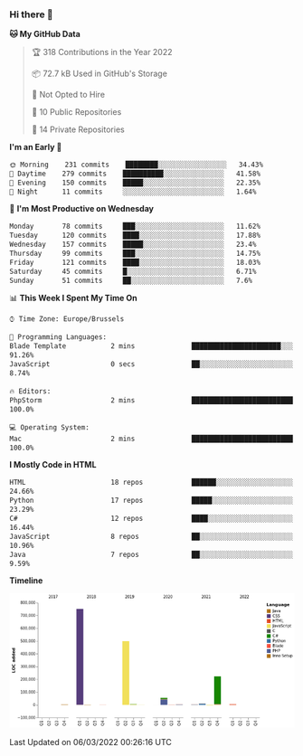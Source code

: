 ### Hi there 👋

<!--START_SECTION:waka-->
**🐱 My GitHub Data** 

> 🏆 318 Contributions in the Year 2022
 > 
> 📦 72.7 kB Used in GitHub's Storage 
 > 
> 🚫 Not Opted to Hire
 > 
> 📜 10 Public Repositories 
 > 
> 🔑 14 Private Repositories  
 > 
**I'm an Early 🐤** 

```text
🌞 Morning    231 commits    ████████░░░░░░░░░░░░░░░░░   34.43% 
🌆 Daytime    279 commits    ██████████░░░░░░░░░░░░░░░   41.58% 
🌃 Evening    150 commits    █████░░░░░░░░░░░░░░░░░░░░   22.35% 
🌙 Night      11 commits     ░░░░░░░░░░░░░░░░░░░░░░░░░   1.64%

```
📅 **I'm Most Productive on Wednesday** 

```text
Monday       78 commits     ███░░░░░░░░░░░░░░░░░░░░░░   11.62% 
Tuesday      120 commits    ████░░░░░░░░░░░░░░░░░░░░░   17.88% 
Wednesday    157 commits    █████░░░░░░░░░░░░░░░░░░░░   23.4% 
Thursday     99 commits     ███░░░░░░░░░░░░░░░░░░░░░░   14.75% 
Friday       121 commits    ████░░░░░░░░░░░░░░░░░░░░░   18.03% 
Saturday     45 commits     █░░░░░░░░░░░░░░░░░░░░░░░░   6.71% 
Sunday       51 commits     ██░░░░░░░░░░░░░░░░░░░░░░░   7.6%

```


📊 **This Week I Spent My Time On** 

```text
⌚︎ Time Zone: Europe/Brussels

💬 Programming Languages: 
Blade Template           2 mins              ██████████████████████░░░   91.26% 
JavaScript               0 secs              ██░░░░░░░░░░░░░░░░░░░░░░░   8.74%

🔥 Editors: 
PhpStorm                 2 mins              █████████████████████████   100.0%

💻 Operating System: 
Mac                      2 mins              █████████████████████████   100.0%

```

**I Mostly Code in HTML** 

```text
HTML                     18 repos            ██████░░░░░░░░░░░░░░░░░░░   24.66% 
Python                   17 repos            █████░░░░░░░░░░░░░░░░░░░░   23.29% 
C#                       12 repos            ████░░░░░░░░░░░░░░░░░░░░░   16.44% 
JavaScript               8 repos             ██░░░░░░░░░░░░░░░░░░░░░░░   10.96% 
Java                     7 repos             ██░░░░░░░░░░░░░░░░░░░░░░░   9.59%

```


**Timeline**

![Chart not found](https://raw.githubusercontent.com/guillaumedeplancke/guillaumedeplancke/main/charts/bar_graph.png) 


 Last Updated on 06/03/2022 00:26:16 UTC
<!--END_SECTION:waka-->
